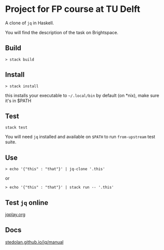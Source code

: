 # Project for FP course at TU Delft

A clone of `jq` in Haskell.

You will find the description of the task on Brightspace.

## Build
```
> stack build
```

## Install

```
> stack install
```

this installs your executable to `~/.local/bin` by default (on *nix), make sure it's in $PATH

## Test 

```
stack test
```

You will need `jq` installed and available on `$PATH` to run `from-upstream` test suite.

## Use

```
> echo '{"this" : "that"}' | jq-clone '.this'
```

or

```
> echo '{"this" : "that"}' | stack run -- '.this'
```

## Test `jq` online

[jqplay.org](https://jqplay.org/)

## Docs

[stedolan.github.io/jq/manual](https://stedolan.github.io/jq/manual)
